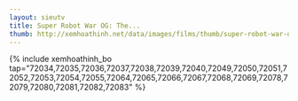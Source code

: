 ```yaml
---
layout: sieutv
title: Super Robot War OG: The...
thumb: http://xemhoathinh.net/data/images/films/thumb/super-robot-war-og-the-inspector-super-robot-war-og-the-inspector-2011.jpg
---
```

{% include xemhoathinh_bo tap="72034,72035,72036,72037,72038,72039,72040,72049,72050,72051,72052,72053,72054,72055,72064,72065,72066,72067,72068,72069,72078,72079,72080,72081,72082,72083" %} 
